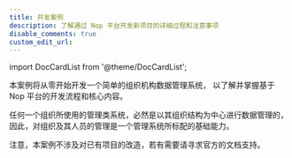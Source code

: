 ```yaml
---
title: 开发案例
description: 了解通过 Nop 平台开发新项目的详细过程和注意事项
disable_comments: true
custom_edit_url:
---
```


import DocCardList from '@theme/DocCardList';

本案例将从零开始开发一个简单的组织机构数据管理系统，
以了解并掌握基于 Nop 平台的开发流程和核心内容。

任何一个组织所使用的管理类系统，必然是以其组织结构为中心进行数据管理的，
因此，对组织及其人员的管理是一个管理系统所标配的基础能力。

注意，本案例不涉及对已有项目的改造，若有需要请寻求官方的文档支持。

<DocCardList />
